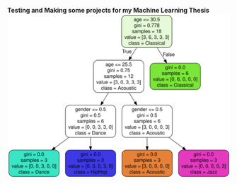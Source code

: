 **Testing and Making some projects for my Machine Learning Thesis**
![](https://raw.githubusercontent.com/ZuhairTarif/ML-Projects/main/graphviz.svg)
